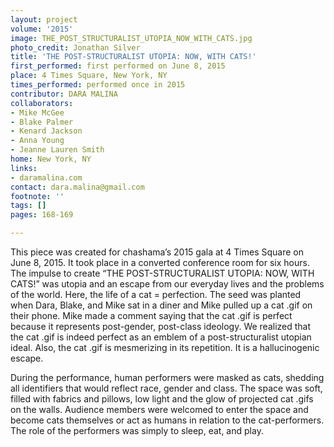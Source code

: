 ```yaml
---
layout: project
volume: '2015'
image: THE_POST_STRUCTURALIST_UTOPIA_NOW_WITH_CATS.jpg
photo_credit: Jonathan Silver
title: 'THE POST-STRUCTURALIST UTOPIA: NOW, WITH CATS!'
first_performed: first performed on June 8, 2015
place: 4 Times Square, New York, NY
times_performed: performed once in 2015
contributor: DARA MALINA
collaborators:
- Mike McGee
- Blake Palmer
- Kenard Jackson
- Anna Young
- Jeanne Lauren Smith
home: New York, NY
links:
- daramalina.com
contact: dara.malina@gmail.com
footnote: ''
tags: []
pages: 168-169

---
```


This piece was created for chashama’s 2015 gala at 4 Times Square on June 8, 2015. It took place in a converted conference room for six hours. The impulse to create “THE POST-STRUCTURALIST UTOPIA: NOW, WITH CATS!” was utopia and an escape from our everyday lives and the problems of the world. Here, the life of a cat = perfection. The seed was planted when Dara, Blake, and Mike sat in a diner and Mike pulled up a cat .gif on their phone. Mike made a comment saying that the cat .gif is perfect because it represents post-gender, post-class ideology. We realized that the cat .gif is indeed perfect as an emblem of a post-structuralist utopian ideal. Also, the cat .gif is mesmerizing in its repetition. It is a hallucinogenic escape.

During the performance, human performers were masked as cats, shedding all identifiers that would reflect race, gender and class. The space was soft, filled with fabrics and pillows, low light and the glow of projected cat .gifs on the walls. Audience members were welcomed to enter the space and become cats themselves or act as humans in relation to the cat-performers. The role of the performers was simply to sleep, eat, and play.
